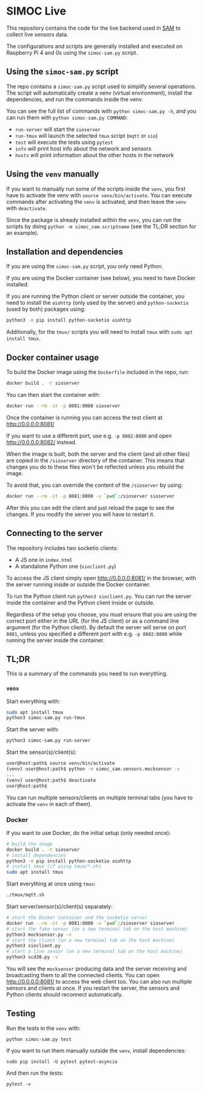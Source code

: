 # SIMOC Live
This repository contains the code for the live backend used in
[SAM](https://samb2.space/) to collect live sensors data.

The configurations and scripts are generally installed and executed
on Raspberry Pi 4 and 0s using the `simoc-sam.py` script.

## Using the `simoc-sam.py` script

The repo contains a `simoc-sam.py` script used to simplify several
operations.  The script will automatically create a venv (virtual
environment), install the dependencies, and run the commands inside
the venv.

You can see the full list of commands with `python simoc-sam.py -h`,
and you can run them with `python simoc-sam.py COMMAND`:
* `run-server` will start the `sioserver`
* `run-tmux` will launch the selected `tmux` script (`mqtt` or `sio`)
* `test` will execute the tests using `pytest`
* `info` will print host info about the network and sensors
* `hosts` will print information about the other hosts in the network


## Using the `venv` manually

If you want to manually run some of the scripts inside the `venv`,
you first have to activate the venv with `source venv/bin/activate`.
You can execute commands after activating the `venv` is activated, and
then leave the `venv` with `deactivate`.

Since the package is already installed within the `venv`, you can run
the scripts by doing `python -m simoc_sam.scriptname` (see the TL;DR
section for an example).


## Installation and dependencies

If you are using the `simoc-sam.py` script, you only need Python.

If you are using the Docker container (see below),  you need to have
Docker installed.

If you are running the Python client or server outside the container,
you need to install the `aiohttp` (only used by the server) and
`python-socketio` (used by both) packages using:
```sh
python3 -m pip install python-socketio aiohttp
```

Additionally, for the `tmux/` scripts you will need to install `tmux` with
`sudo apt install tmux`.


## Docker container usage
To build the Docker image using the `Dockerfile` included in the repo, run:

```sh
docker build . -t sioserver
```

You can then start the container with:
```sh
docker run --rm -it -p 8081:8080 sioserver
```

Once the container is running you can access the test client at
http://0.0.0.0:8081/


If you want to use a different port, use e.g. `-p 8082:8080` and
open http://0.0.0.0:8082/ instead.

When the image is built, both the server and the client (and all other files)
are copied in the `/sioserver` directory of the container.  This means that
changes you do to these files won't be reflected unless you rebuild the image.

To avoid that, you can override the content of the `/sioserver` by using:
```sh
docker run --rm -it -p 8081:8080 -v `pwd`:/sioserver sioserver
```
After this you can edit the client and just reload the page to see the changes.
If you modify the server you will have to restart it.


## Connecting to the server
The repository includes two socketio clients:
* A JS one in `index.html`
* A standalone Python one (`sioclient.py`)

To access the JS client simply open http://0.0.0.0:8081/ in the browser,
with the server running inside or outside the Docker container.

To run the Python client run `python3 sioclient.py`.  You can run
the server inside the container and the Python client inside or outside.

Regardless of the setup you choose, you must ensure that you are using the
correct port either in the URL (for the JS client) or as a command line
argument (for the Python client).  By default the server will serve on
port `8081`, unless you specified a different port with e.g. `-p 8082:8080`
while running the server inside the container.


## TL;DR
This is a summary of the commands you need to run everything.

### `venv`
Start everything with:
```sh
sudo apt install tmux
python3 simoc-sam.py run-tmux
```

Start the server with:
```sh
python3 simoc-sam.py run-server
```

Start the sensor(s)/client(s):
```sh
user@host:path$ source venv/bin/activate
(venv) user@host:path$ python -m simoc_sam.sensors.mocksensor -v
...
(venv) user@host:path$ deactivate
user@host:path$
```
You can run multiple sensors/clients on multiple terminal tabs
(you have to activate the `venv` in each of them).

### Docker
If you want to use Docker, do the initial setup (only needed once):
```sh
# build the image
docker build . -t sioserver
# install dependencies
python3 -m pip install python-socketio aiohttp
# install tmux (if using tmux/*.sh)
sudo apt install tmux
```

Start everything at once using `tmux`:
```sh
./tmux/mqtt.sh
```

Start server/sensor(s)/client(s) separately:
```sh
# start the Docker container and the socketio server
docker run --rm -it -p 8081:8080 -v `pwd`:/sioserver sioserver
# start the fake sensor (on a new terminal tab on the host machine)
python3 mocksensor.py -v
# start the client (on a new terminal tab on the host machine)
python3 sioclient.py
# start a live sensor (on a new terminal tab on the host machine)
python3 scd30.py -v

```

You will see the `mocksensor` producing data and the server receiving and
broadcasting them to all the connected clients.  You can open
http://0.0.0.0:8081/ to access the web client too.  You can also run
multiple sensors and clients at once.  If you restart the server, the
sensors and Python clients should reconnect automatically.


## Testing

Run the tests in the `venv` with:
```
python simoc-sam.py test
```

If you want to run them manually outside the `venv`, install
dependencies:
```
sudo pip install -U pytest pytest-asyncio
```

And then run the tests:
```
pytest -v
```
